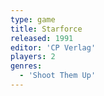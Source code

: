 ```yaml
---
type: game
title: Starforce
released: 1991
editor: 'CP Verlag'
players: 2
genres:
  - 'Shoot Them Up'
---
```

